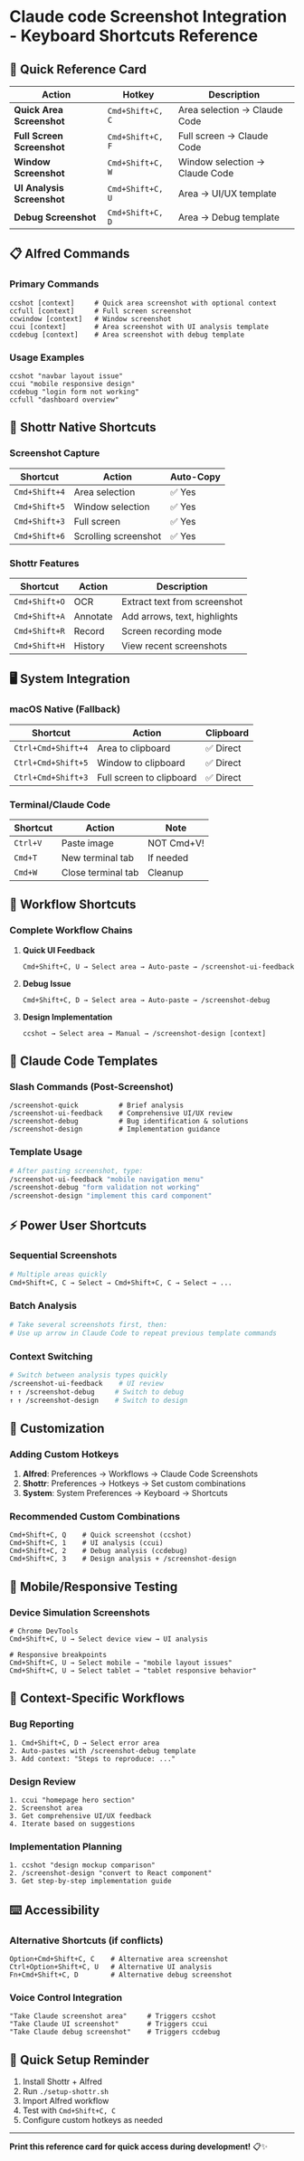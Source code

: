 # Claude code Screenshot Integration - Keyboard Shortcuts Reference

## 🎯 Quick Reference Card

| Action | Hotkey | Description |
|--------|--------|-------------|
| **Quick Area Screenshot** | `Cmd+Shift+C, C` | Area selection → Claude Code |
| **Full Screen Screenshot** | `Cmd+Shift+C, F` | Full screen → Claude Code |
| **Window Screenshot** | `Cmd+Shift+C, W` | Window selection → Claude Code |
| **UI Analysis Screenshot** | `Cmd+Shift+C, U` | Area → UI/UX template |
| **Debug Screenshot** | `Cmd+Shift+C, D` | Area → Debug template |

## 📋 Alfred Commands

### Primary Commands
```
ccshot [context]     # Quick area screenshot with optional context
ccfull [context]     # Full screen screenshot  
ccwindow [context]   # Window screenshot
ccui [context]       # Area screenshot with UI analysis template
ccdebug [context]    # Area screenshot with debug template
```

### Usage Examples
```
ccshot "navbar layout issue"
ccui "mobile responsive design"  
ccdebug "login form not working"
ccfull "dashboard overview"
```

## 🎨 Shottr Native Shortcuts

### Screenshot Capture
| Shortcut | Action | Auto-Copy |
|----------|--------|-----------|
| `Cmd+Shift+4` | Area selection | ✅ Yes |
| `Cmd+Shift+5` | Window selection | ✅ Yes |
| `Cmd+Shift+3` | Full screen | ✅ Yes |
| `Cmd+Shift+6` | Scrolling screenshot | ✅ Yes |

### Shottr Features
| Shortcut | Action | Description |
|----------|--------|-------------|
| `Cmd+Shift+O` | OCR | Extract text from screenshot |
| `Cmd+Shift+A` | Annotate | Add arrows, text, highlights |
| `Cmd+Shift+R` | Record | Screen recording mode |
| `Cmd+Shift+H` | History | View recent screenshots |

## 🖥 System Integration

### macOS Native (Fallback)
| Shortcut | Action | Clipboard |
|----------|--------|-----------|
| `Ctrl+Cmd+Shift+4` | Area to clipboard | ✅ Direct |
| `Ctrl+Cmd+Shift+5` | Window to clipboard | ✅ Direct |  
| `Ctrl+Cmd+Shift+3` | Full screen to clipboard | ✅ Direct |

### Terminal/Claude Code
| Shortcut | Action | Note |
|----------|--------|------|
| `Ctrl+V` | Paste image | NOT Cmd+V! |
| `Cmd+T` | New terminal tab | If needed |
| `Cmd+W` | Close terminal tab | Cleanup |

## 🚀 Workflow Shortcuts

### Complete Workflow Chains
1. **Quick UI Feedback**
   ```
   Cmd+Shift+C, U → Select area → Auto-paste → /screenshot-ui-feedback
   ```

2. **Debug Issue**
   ```
   Cmd+Shift+C, D → Select area → Auto-paste → /screenshot-debug  
   ```

3. **Design Implementation**
   ```
   ccshot → Select area → Manual → /screenshot-design [context]
   ```

## 📝 Claude Code Templates

### Slash Commands (Post-Screenshot)
```
/screenshot-quick          # Brief analysis
/screenshot-ui-feedback    # Comprehensive UI/UX review
/screenshot-debug          # Bug identification & solutions
/screenshot-design         # Implementation guidance
```

### Template Usage
```bash
# After pasting screenshot, type:
/screenshot-ui-feedback "mobile navigation menu"
/screenshot-debug "form validation not working"
/screenshot-design "implement this card component"
```

## ⚡ Power User Shortcuts

### Sequential Screenshots
```bash
# Multiple areas quickly
Cmd+Shift+C, C → Select → Cmd+Shift+C, C → Select → ...
```

### Batch Analysis
```bash
# Take several screenshots first, then:
# Use up arrow in Claude Code to repeat previous template commands
```

### Context Switching
```bash
# Switch between analysis types quickly
/screenshot-ui-feedback    # UI review
↑ ↑ /screenshot-debug     # Switch to debug
↑ ↑ /screenshot-design    # Switch to design
```

## 🔧 Customization

### Adding Custom Hotkeys
1. **Alfred**: Preferences → Workflows → Claude Code Screenshots
2. **Shottr**: Preferences → Hotkeys → Set custom combinations
3. **System**: System Preferences → Keyboard → Shortcuts

### Recommended Custom Combinations
```
Cmd+Shift+C, Q    # Quick screenshot (ccshot)
Cmd+Shift+C, 1    # UI analysis (ccui)  
Cmd+Shift+C, 2    # Debug analysis (ccdebug)
Cmd+Shift+C, 3    # Design analysis + /screenshot-design
```

## 📱 Mobile/Responsive Testing

### Device Simulation Screenshots
```
# Chrome DevTools
Cmd+Shift+C, U → Select device view → UI analysis

# Responsive breakpoints  
Cmd+Shift+C, U → Select mobile → "mobile layout issues"
Cmd+Shift+C, U → Select tablet → "tablet responsive behavior"
```

## 🎯 Context-Specific Workflows

### Bug Reporting
```
1. Cmd+Shift+C, D → Select error area
2. Auto-pastes with /screenshot-debug template  
3. Add context: "Steps to reproduce: ..."
```

### Design Review
```
1. ccui "homepage hero section"
2. Screenshot area
3. Get comprehensive UI/UX feedback
4. Iterate based on suggestions
```

### Implementation Planning
```
1. ccshot "design mockup comparison"
2. /screenshot-design "convert to React component"
3. Get step-by-step implementation guide
```

## ⌨️ Accessibility

### Alternative Shortcuts (if conflicts)
```
Option+Cmd+Shift+C, C    # Alternative area screenshot
Ctrl+Option+Shift+C, U   # Alternative UI analysis
Fn+Cmd+Shift+C, D        # Alternative debug screenshot
```

### Voice Control Integration
```
"Take Claude screenshot area"     # Triggers ccshot
"Take Claude UI screenshot"       # Triggers ccui  
"Take Claude debug screenshot"    # Triggers ccdebug
```

## 🔄 Quick Setup Reminder

1. Install Shottr + Alfred
2. Run `./setup-shottr.sh`
3. Import Alfred workflow
4. Test with `Cmd+Shift+C, C`
5. Configure custom hotkeys as needed

---

**Print this reference card for quick access during development!** 📋✨
